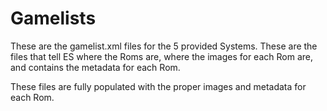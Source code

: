 # Gamelists

These are the gamelist.xml files for the 5 provided Systems. These are the files that tell ES where the Roms are, where the images for each Rom are, and contains the metadata for each Rom.

These files are fully populated with the proper images and metadata for each Rom.
